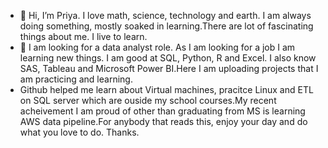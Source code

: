 - 👋 Hi, I’m Priya. I love math, science, technology and earth. I am always doing something, mostly soaked in learning.There are lot of fascinating things about me. I live to learn. 
- 👀 I am looking for a data analyst role. As I am looking for a job I am learning new things. I am good at SQL, Python, R and Excel. I also know SAS, Tableau and Microsoft Power BI.Here I am uploading projects that I am practicing and learning.
- Github helped me learn about Virtual machines, pracitce Linux and ETL on SQL server which are ouside my school courses.My recent acheivement I am proud of other than graduating from MS is learning AWS data pipeline.For anybody that reads this, enjoy your day and do what you love to do. Thanks.
